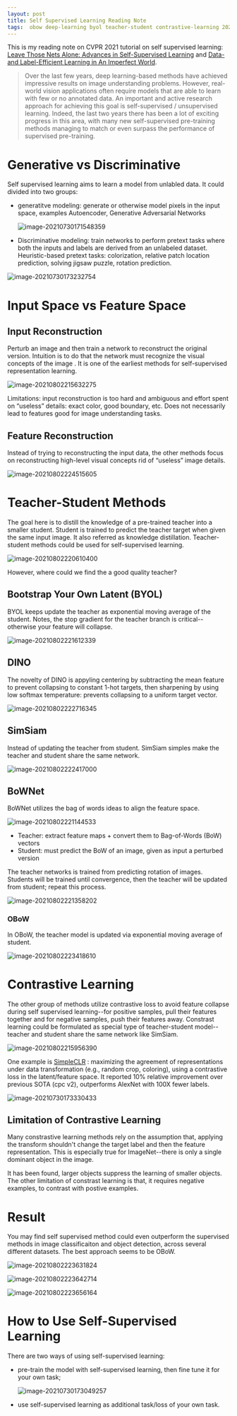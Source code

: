 ```yaml
---
layout: post
title: Self Supervised Learning Reading Note
tags:  obow deep-learning byol teacher-student contrastive-learning 2021 bownet self-supervise simsiam dion tutorial simpleclr cvpr
---
```

This is my reading note on CVPR 2021 tutorial on self supervised learning: [Leave Those Nets Alone:
Advances in Self-Supervised Learning](https://gidariss.github.io/self-supervised-learning-cvpr2021/) and [Data- and Label-Efficient Learning in An Imperfect World](https://vita-group.github.io/cvpr_2021_data_efficient_tutorial.html).

>  Over the last few years, deep learning-based methods have achieved impressive results on image understanding problems. However, real-world vision applications often require models that are able to learn with few or no annotated data. An important and active research approach for achieving this goal is self-supervised / unsupervised learning. Indeed, the last two years there has been a lot of exciting progress in this area, with many new self-supervised pre-training methods managing to match or even surpass the performance of supervised pre-training. 

# Generative vs Discriminative

Self supervised learning aims to learn a model from unlabled data. It could divided into two groups:

- generatitve modeling: generate or otherwise model pixels in the input space, examples Autoencoder, Generative Adversarial Networks

  ![image-20210730171548359](https://raw.githubusercontent.com/zhangtemplar/zhangtemplar.github.io/master/uPic/2021_07_30_17_15_49_image-20210730171548359.png)

- Discriminative modeling: train networks to perform pretext tasks where both the inputs and labels are derived from an unlabeled dataset. Heuristic-based pretext tasks: colorization, relative patch location prediction, solving jigsaw puzzle, rotation prediction.

![image-20210730173232754](https://raw.githubusercontent.com/zhangtemplar/zhangtemplar.github.io/master/uPic/2021_07_30_17_32_32_image-20210730173232754.png)

# Input Space vs Feature Space

## Input Reconstruction

Perturb an image and then train a network to reconstruct the original version. Intuition is to do that the network must recognize the visual concepts of the image . It is one of the earliest methods for self-supervised representation learning.

![image-20210802215632275](https://raw.githubusercontent.com/zhangtemplar/zhangtemplar.github.io/master/uPic/2021_08_02_21_56_32_image-20210802215632275.png)

Limitations: input reconstruction is too hard and ambiguous and effort spent on “useless” details: exact color, good boundary, etc. Does not necessarily lead to features good for image understanding tasks.

## Feature Reconstruction

Instead of trying to reconstructing the input data, the other methods focus on reconstructing high-level visual concepts rid of “useless” image details.

![image-20210802224515605](https://raw.githubusercontent.com/zhangtemplar/zhangtemplar.github.io/master/uPic/2021_08_02_22_45_15_image-20210802224515605.png)

# Teacher-Student Methods

The goal here is to distill the knowledge of a pre-trained teacher into a smaller student. Student is trained to predict the teacher target when given the same input image. It also referred as knowledge distillation. Teacher-student methods could be used for self-supervised learning.

![image-20210802220610400](https://raw.githubusercontent.com/zhangtemplar/zhangtemplar.github.io/master/uPic/2021_08_02_22_06_10_image-20210802220610400.png)

However, where could we find the a good quality teacher?

## Bootstrap Your Own Latent (BYOL)

BYOL keeps update the teacher as exponential moving average of the student. Notes, the stop gradient for the teacher branch is critical--otherwise your feature will collapse. 

![image-20210802221612339](https://raw.githubusercontent.com/zhangtemplar/zhangtemplar.github.io/master/uPic/2021_08_02_22_16_12_image-20210802221612339.png)

## DINO

The novelty of DINO is appyling centering by subtracting the mean feature to prevent collapsing to constant 1-hot targets, then sharpening by using low softmax temperature: prevents collapsing to a uniform target vector.

![image-20210802222716345](https://raw.githubusercontent.com/zhangtemplar/zhangtemplar.github.io/master/uPic/2021_08_02_22_27_16_image-20210802222716345.png)

## SimSiam

Instead of updating the teacher from student. SimSiam simples make the teacher and student share the same network.

![image-20210802222417000](https://raw.githubusercontent.com/zhangtemplar/zhangtemplar.github.io/master/uPic/2021_08_02_22_24_17_image-20210802222417000.png)

## BoWNet

BoWNet utilizes the bag of words ideas to align the feature space.

![image-20210802221144533](https://raw.githubusercontent.com/zhangtemplar/zhangtemplar.github.io/master/uPic/2021_08_02_22_11_44_image-20210802221144533.png)

- Teacher: extract feature maps + convert them to Bag-of-Words (BoW) vectors
- Student: must predict the BoW of an image, given as input a perturbed version

The teacher networks is trained from predicting rotation of images. Students will be trained until convergence, then the teacher will be updated from student; repeat this process.

![image-20210802221358202](https://raw.githubusercontent.com/zhangtemplar/zhangtemplar.github.io/master/uPic/2021_08_02_22_13_58_image-20210802221358202.png)

### OBoW

In OBoW, the teacher model is updated via exponential moving average of student.

![image-20210802223418610](https://raw.githubusercontent.com/zhangtemplar/zhangtemplar.github.io/master/uPic/2021_08_02_22_34_18_image-20210802223418610.png)

# Contrastive Learning

The other group of methods utilize contrastive loss to avoid feature collapse during self supervised learning--for positive samples, pull their features together and for negative samples, push their features away. Constrast learning could be formulated as special type of teacher-student model--teacher and student share the same network like SimSiam.

![image-20210802215956390](https://raw.githubusercontent.com/zhangtemplar/zhangtemplar.github.io/master/uPic/2021_08_02_21_59_56_image-20210802215956390.png)

One example is [SimpleCLR](https://arxiv.org/abs/2002.05709) : maximizing the agreement of representations under data transformation (e.g., random crop, coloring), using a contrastive loss in the latent/feature space. It reported 10% relative improvement over previous SOTA (cpc v2), outperforms AlexNet with 100X fewer labels.

![image-20210730173330433](https://raw.githubusercontent.com/zhangtemplar/zhangtemplar.github.io/master/uPic/2021_07_30_17_33_30_image-20210730173330433.png)

## Limitation of Contrastive Learning

Many constrastive learning methods rely on the assumption that, applying the transform shouldn't change the target label and then the feature representation. This is especially true for ImageNet--there is only a single dominant object in the image.

It has been found, larger objects suppress the learning of smaller objects. The other limitation of constrast learning is that, it requires negative examples, to contrast with postive examples.

# Result

You may find self supervised method could even outperform the supervised methods in image classificaiton and object detection, across several different datasets. The best approach seems to be OBoW.

![image-20210802223631824](https://raw.githubusercontent.com/zhangtemplar/zhangtemplar.github.io/master/uPic/2021_08_02_22_36_31_image-20210802223631824.png)

![image-20210802223642714](https://raw.githubusercontent.com/zhangtemplar/zhangtemplar.github.io/master/uPic/2021_08_02_22_36_42_image-20210802223642714.png)

![image-20210802223656164](https://raw.githubusercontent.com/zhangtemplar/zhangtemplar.github.io/master/uPic/2021_08_02_22_36_56_image-20210802223656164.png)

# How to Use Self-Supervised Learning

There are two ways of using self-supervised learning:

- pre-train the model with self-supervised learning, then fine tune it for your own task;

  ![image-20210730173049257](https://raw.githubusercontent.com/zhangtemplar/zhangtemplar.github.io/master/uPic/2021_07_30_17_30_49_image-20210730173049257.png)

- use self-supervised learning as additional task/loss of your own task.

